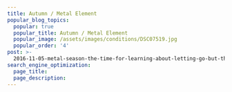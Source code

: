 ```yaml
---
title: Autumn / Metal Element
popular_blog_topics:
  popular: true
  popular_title: Autumn / Metal Element
  popular_image: /assets/images/conditions/DSC07519.jpg
  popular_order: '4'
post: >-
  2016-11-05-metal-season-the-time-for-learning-about-letting-go-but-that-whats-of-value-remains
search_engine_optimization:
  page_title:
  page_description:
---
```


